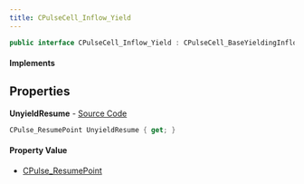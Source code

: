 ```yaml
---
title: CPulseCell_Inflow_Yield
---
```


```csharp
public interface CPulseCell_Inflow_Yield : CPulseCell_BaseYieldingInflow, CPulseCell_BaseFlow, CPulseCell_Base, ISchemaClass<CPulseCell_Base>, ISchemaClass<CPulseCell_BaseFlow>, ISchemaClass<CPulseCell_BaseYieldingInflow>, ISchemaClass<CPulseCell_Inflow_Yield>, ISchemaField, ISchemaClass, INativeHandle
```

#### Implements

## Properties

**UnyieldResume** - [Source Code](https://github.com/swiftly-solution/swiftlys2/blob/master/managed/src/SwiftlyS2.Generated/Schemas/Interfaces/CPulseCell_Inflow_Yield.cs#L16)

```csharp
CPulse_ResumePoint UnyieldResume { get; }
```

#### Property Value

- [CPulse_ResumePoint](/docs/api/shared/schemadefinitions/cpulse_resumepoint)

